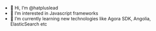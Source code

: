 - 👋 Hi, I’m @hatpluslead
- 👀 I’m interested in Javascript frameworks
- 🌱 I’m currently learning new technologies like Agora SDK, Angolia, ElasticSearch etc

<!---
hatpluslead/hatpluslead is a ✨ special ✨ repository because its `README.md` (this file) appears on your GitHub profile.
You can click the Preview link to take a look at your changes.
--->
